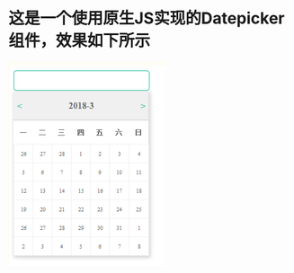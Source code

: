 # 这是一个使用原生JS实现的Datepicker组件，效果如下所示
![Alt text](https://github.com/312107115/Hello/raw/master/DatePicker.png)
